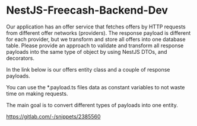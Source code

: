 # NestJS-Freecash-Backend-Dev

Our application has an offer service that fetches offers by HTTP requests from different offer networks (providers). The response payload is different for each provider, but we transform and store all offers into one database table. Please provide an approach to validate and transform all response payloads into the same type of object by using NestJS DTOs, and decorators.

In the link below is our offers entity class and a couple of response payloads.

You can use the *.payload.ts files data as constant variables to not waste time on making requests. 

The main goal is to convert different types of payloads into one entity.

https://gitlab.com/-/snippets/2385560
